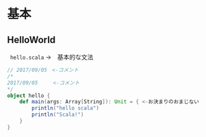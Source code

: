 # 基本 
## HelloWorld  
``` hello.scala``` ->　基本的な文法  
``` hello.scala
// 2017/09/05　<-コメント
/*
2017/09/05　　　<-コメント
*/
object hello {
	def main(args: Array[String]): Unit = { <-お決まりのおまじない
		println("hello scala")
		println("Scala!")
	}
}
```
